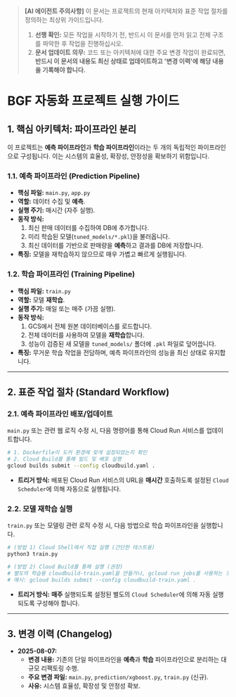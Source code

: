 > **[AI 에이전트 주의사항]**
> 이 문서는 프로젝트의 현재 아키텍처와 표준 작업 절차를 정의하는 최상위 가이드입니다.
> 
> 1.  **선행 확인:** 모든 작업을 시작하기 전, 반드시 이 문서를 먼저 읽고 전체 구조를 파악한 후 작업을 진행하십시오.
> 2.  **문서 업데이트 의무:** 코드 또는 아키텍처에 대한 주요 변경 작업이 완료되면, **반드시 이 문서의 내용도 최신 상태로 업데이트하고 '변경 이력'에 해당 내용을 기록해야 합니다.**

# BGF 자동화 프로젝트 실행 가이드

## 1. 핵심 아키텍처: 파이프라인 분리

이 프로젝트는 **예측 파이프라인**과 **학습 파이프라인**이라는 두 개의 독립적인 파이프라인으로 구성됩니다. 이는 시스템의 효율성, 확장성, 안정성을 확보하기 위함입니다.

### 1.1. 예측 파이프라인 (Prediction Pipeline)

- **핵심 파일:** `main.py`, `app.py`
- **역할:** 데이터 수집 및 **예측**.
- **실행 주기:** 매시간 (자주 실행).
- **동작 방식:**
    1. 최신 판매 데이터를 수집하여 DB에 추가합니다.
    2. 미리 학습된 모델(`tuned_models/*.pkl`)을 불러옵니다.
    3. 최신 데이터를 기반으로 판매량을 **예측**하고 결과를 DB에 저장합니다.
- **특징:** 모델을 재학습하지 않으므로 매우 가볍고 빠르게 실행됩니다.

### 1.2. 학습 파이프라인 (Training Pipeline)

- **핵심 파일:** `train.py`
- **역할:** 모델 **재학습**.
- **실행 주기:** 매일 또는 매주 (가끔 실행).
- **동작 방식:**
    1. GCS에서 전체 원본 데이터베이스를 로드합니다.
    2. 전체 데이터를 사용하여 모델을 **재학습**합니다.
    3. 성능이 검증된 새 모델을 `tuned_models/` 폴더에 `.pkl` 파일로 덮어씁니다.
- **특징:** 무거운 학습 작업을 전담하며, 예측 파이프라인의 성능을 최신 상태로 유지합니다.

---

## 2. 표준 작업 절차 (Standard Workflow)

### 2.1. 예측 파이프라인 배포/업데이트

`main.py` 또는 관련 웹 로직 수정 시, 다음 명령어를 통해 Cloud Run 서비스를 업데이트합니다.

```bash
# 1. Dockerfile이 도커 환경에 맞게 설정되었는지 확인
# 2. Cloud Build를 통해 빌드 및 배포 실행
gcloud builds submit --config cloudbuild.yaml .
```

- **트리거 방식:** 배포된 Cloud Run 서비스의 URL을 **매시간** 호출하도록 설정된 `Cloud Scheduler`에 의해 자동으로 실행됩니다.

### 2.2. 모델 재학습 실행

`train.py` 또는 모델링 관련 로직 수정 시, 다음 방법으로 학습 파이프라인을 실행합니다.

```bash
# (방법 1) Cloud Shell에서 직접 실행 (간단한 테스트용)
python3 train.py

# (방법 2) Cloud Build를 통해 실행 (권장)
# 별도의 학습용 cloudbuild-train.yaml을 만들거나, gcloud run jobs를 사용하는 것이 좋음.
# 예시: gcloud builds submit --config cloudbuild-train.yaml .
```

- **트리거 방식:** **매주** 실행되도록 설정된 별도의 `Cloud Scheduler`에 의해 자동 실행되도록 구성해야 합니다.

---

## 3. 변경 이력 (Changelog)

- **2025-08-07:**
    - **변경 내용:** 기존의 단일 파이프라인을 **예측**과 **학습** 파이프라인으로 분리하는 대규모 리팩토링 수행.
    - **주요 변경 파일:** `main.py`, `prediction/xgboost.py`, `train.py` (신규).
    - **사유:** 시스템 효율성, 확장성 및 안정성 확보.
